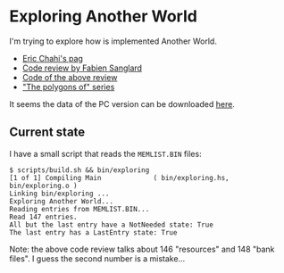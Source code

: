 # Exploring Another World

I'm trying to explore how is implemented Another World.

- [Eric Chahi's pag](http://www.anotherworld.fr/anotherworld_uk/another_world.htm)
- [Code review by Fabien Sanglard](https://fabiensanglard.net/anotherWorld_code_review/)
- [Code of the above review](https://github.com/fabiensanglard/Another-World-Bytecode-Interpreter)
- ["The polygons of" series](https://fabiensanglard.net/another_world_polygons/)

It seems the data of the PC version can be downloaded
[here](https://www.abandonware-france.org/ltf_abandon/ltf_jeu.php?id=68).


## Current state

I have a small script that reads the `MEMLIST.BIN` files:

```
$ scripts/build.sh && bin/exploring 
[1 of 1] Compiling Main             ( bin/exploring.hs, bin/exploring.o )
Linking bin/exploring ...
Exploring Another World...
Reading entries from MEMLIST.BIN...
Read 147 entries.
All but the last entry have a NotNeeded state: True
The last entry has a LastEntry state: True
```

Note: the above code review talks about 146 "resources" and 148 "bank files".
I guess the second number is a mistake...

